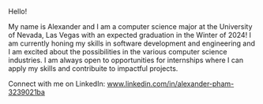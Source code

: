 Hello!

My name is Alexander and I am a computer science major at the University of Nevada, Las Vegas with an expected graduation in the Winter of 2024!
I am currently honing my skills in software development and engineering and I am excited about the possibilities in the various computer science industries. 
I am always open to opportunities for internships where I can apply my skills and contribuite to impactful projects. 

Connect with me on LinkedIn: 
www.linkedin.com/in/alexander-pham-3239021ba
